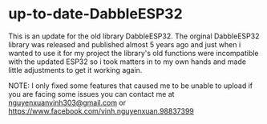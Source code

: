 # up-to-date-DabbleESP32
This is an update for the old library DabbleESP32. 
The orginal DabbleESP32 library was released and published almost 5 years ago and just when i wanted to use it for my project the library's old functions were incompatible with the updated ESP32 so i took matters in to my own hands and made little adjustments to get it working again. 

NOTE: I only fixed some features that caused me to be unable to upload if you are facing some issues you can contact me at nguyenxuanvinh303@gmail.com or https://www.facebook.com/vinh.nguyenxuan.98837399
